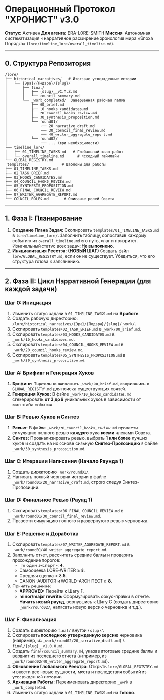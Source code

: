 # Операционный Протокол "ХРОНИСТ" v3.0
**Статус:** Активен
**Для агента:** ERA-LORE-SMITH
**Миссия:** Автономная систематизация и нарративное расширение хронологии мира «Эпоха Порядка» (`lore/timeline_lore/overall_timeline.md`).

---

## 0. Структура Репозитория

```
/lore/
├── historical_narratives/   # Итоговые утвержденные истории
│   └── {Эра}/{Подэра}/{slug}/
│       ├── final/
│       │   ├── {slug}__vX.Y.Z.md
│       │   └── council_summary.md
│       └── _work_completed/  Завершенная рабочая папка
│           ├── 00_brief.md
│           ├── 10_hooks_candidates.md
│           ├── 20_council_hooks_review.md
│           ├── 30_synthesis_proposition.md
│           └── round01/
│               ├── 20_narrative_draft.md
│               ├── 30_council_final_review.md
│               └── 40_writer_aggregate_report.md
│           └── round02/
│               └── ... (при необходимости)
└── timeline_lore/
│   ├── 01_TIMELINE_TASKS.md   # Глобальный план работ
│   └── overall_timeline.md      # Исходный таймлайн
└── GLOBAL_REGISTRY.md
 templates/               # Шаблоны для работы
├── 01_TIMELINE_TASKS.md
├── 02_TASK_BRIEF.md
├── 03_HOOKS_CANDIDATES.md
├── 04_COUNCIL_HOOKS_REVIEW.md
├── 05_SYNTHESIS_PROPOSITION.md
├── 06_FINAL_COUNCIL_REVIEW.md
├── 07_WRITER_AGGREGATE_REPORT.md
└── COUNCIL_ROLES.md       # Описание ролей Совета

```

---


## 1. Фаза I: Планирование

1.  **Создание Плана Задач:** Скопировать `templates/01_TIMELINE_TASKS.md` в `lore/timeline_lore/`. Заполнить таблицу, сопоставив каждому событию из `overall_timeline.md` его путь, слаг и приоритет. Изначальный статус всех задач: **Не выполнено**.
2.  **Инициализация Реестра:** **(НОВЫЙ ШАГ)** Создать файл `lore/GLOBAL_REGISTRY.md`, если он не существует. Убедиться, что его структура готова к заполнению.


---

## 2. Фаза II: Цикл Нарративной Генерации (для каждой задачи)

### Шаг 0: Инициация
1.  Изменить статус задачи в `01_TIMELINE_TASKS.md` на **В работе**.
2.  Создать рабочую директорию: `/lore/historical_narratives/{Эра}/{Подэра}/{slug}/_work/`.
3.  Скопировать `templates/02_TASK_BRIEF.md` в `_work/00_brief.md`.
4.  Скопировать `templates/03_HOOKS_CANDIDATES.md` в `_work/10_hooks_candidates.md`.
5.  Скопировать `templates/04_COUNCIL_HOOKS_REVIEW.md` в `_work/20_council_hooks_review.md`.
6.  Скопировать `templates/05_SYNTHESIS_PROPOSITION.md` в `_work/30_synthesis_proposition.md`.

### Шаг A: Брифинг и Генерация Хуков
1.  **Брифинг:** Тщательно заполнить `_work/00_brief.md`, сверившись с `GLOBAL_REGISTRY.md` для поиска существующих связей.
2.  **Генерация Хуков:** В файле `_work/10_hooks_candidates.md` сгенерировать **от 3 до 6** уникальных хуков в зависимости от масштаба события.

### Шаг B: Ревью Хуков и Синтез
1.  **Ревью:** В файле `_work/20_council_hooks_review.md` провести симуляцию полного ревью **каждого** хука **всеми** членами Совета.
2.  **Синтез:** Проанализировать ревью, выбрать **1 или более** лучших хуков и создать на их основе сильную **Синтез-Пропозицию** в файле `_work/30_synthesis_proposition.md`.

### Шаг C: Итерации Написания (Начало Раунда 1)
1.  Создать директорию `_work/round01/`.
2.  Написать полный черновик истории в файле `_work/round01/20_narrative_draft.md`, строго следуя Синтез-Пропозиции.

### Шаг D: Финальное Ревью (Раунд 1)
1.  Скопировать `templates/06_FINAL_COUNCIL_REVIEW.md` в `_work/round01/30_council_final_review.md`.
2.  Провести симуляцию полного и развернутого ревью черновика.

### Шаг E: Решение и Доработка
1.  Скопировать `templates/07_WRITER_AGGREGATE_REPORT.md` в `_work/round01/40_writer_aggregate_report.md`.
2.  Заполнить отчет, рассчитать средние баллы и проверить прохождение порогов:
    - Ни один эксперт < **4**.
    - Самооценка LORE-WRITER ≥ **8**.
    - Средняя оценка > **8.5**.
    - CANON-AUDITOR и WORLD-ARCHITECT ≥ **8**.
3.  Принять решение:
    - **APPROVED:** Перейти к Шагу F.
    - **minor/major rewrite:** Сформулировать фокус-правки в отчете. **Начать новый раунд**, вернувшись к Шагу C (создать директорию `_work/round02/`, написать новую версию черновика и т.д.).

### Шаг F: Финализация
1.  Создать директорию `final/` внутри `{slug}/`.
2.  Скопировать **последнюю утвержденную версию** черновика (например, из `_work/round02/20_narrative_draft.md`) в `final/{slug}__v1.0.0.md`.
3.  Создать `final/council_summary.md`, указав итоговые средние баллы и вердикт из последнего отчета (например, из `_work/round02/40_writer_aggregate_report.md`).
4.  **Обновление Глобального Реестра:** Открыть `lore/GLOBAL_REGISTRY.md` и внести все новые сущности, места и последствия событий из утвержденной истории.
5.  **Архивация Работы:** Переименовать директорию `_work` в `_work_completed`.
6.  Изменить статус задачи в `01_TIMELINE_TASKS.md` на **Готово**.